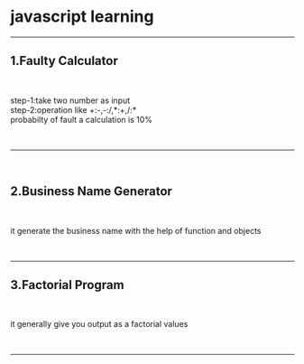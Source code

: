 # javascript learning
<hr>
<h2>1.Faulty Calculator</h2>
<br>
<p>
  step-1:take two number as input<br>
  step-2:operation like +:-,-:/,*:+,/:*<br>
  probabilty of fault a calculation is 10%<br>
</p>
<br>
<hr>
<br>
<h2>2.Business Name Generator</h2>
<br>
<p>
  it generate the business name with the help of function and objects
</p>
<br>
<hr>
<h2>3.Factorial Program</h2>
<br>
<p>
  it generally give you output as a factorial values
</p>
<br>
<hr>
